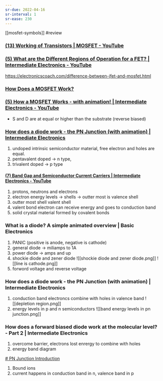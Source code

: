 ```yaml
---
sr-due: 2022-04-16
sr-interval: 1
sr-ease: 230
---
```


[[mosfet-symbols]] #review 

### [(13) Working of Transistors | MOSFET - YouTube](https://www.youtube.com/watch?v=stM8dgcY1CA)

### [(5) What are the Different Regions of Operation for a FET? | Intermediate Electronics - YouTube](https://www.youtube.com/watch?v=o3M2sOCGCKs&list=PLfYdTiQCV_p7sDswtLZKK43BWOd2mTmHC&index=17)


https://electronicscoach.com/difference-between-jfet-and-mosfet.html

### [How Does a MOSFET Work?](https://www.youtube.com/watch?v=rkbjHNEKcRw)


### [(5) How a MOSFET Works - with animation! | Intermediate Electronics - YouTube](https://www.youtube.com/watch?v=Bfvyj88Hs_o&list=PLfYdTiQCV_p7sDswtLZKK43BWOd2mTmHC&index=15)
* S and D are at equal or higher than the substrate (reverse biased)


### [How does a diode work - the PN Junction (with animation) | Intermediate Electronics](https://www.youtube.com/watch?v=n2S7kN12RDQ&list=PLfYdTiQCV_p7sDswtLZKK43BWOd2mTmHC)
1.  undoped intrinsic semiconductor material, free electron and holes are equal.
2. pentavalent doped -> n type,
3. trivalent doped -> p type

#### [(7) Band Gap and Semiconductor Current Carriers | Intermediate Electronics - YouTube](https://www.youtube.com/watch?v=N8MuD_xu6L4)
1. protons, neutrons and electrons
2. electron energy levels -> shells -> outter most is valence shell
3. outter most shell valent shell
4. valent bond electron can receive energy and goes to conduction band
5. solid crystal material formed by covalent bonds

### What is a diode? A simple animated overview | Basic Electronics
1. PANIC (positive is anode, negative is cathode)
2. general diode -> miliamps to 1A
3. power diode -> amps and up
4. shockie diode and zener diode
![[shockie diode and zener diode.png]]
![[line is cathode.png]]
5. forword voltage and reverse voltage

### How does a diode work - the PN Junction (with animation) | Intermediate Electronics
1. conduction band electroncs combine with holes in valence band
![[depletion region.png]]
2. energy levels in p and n semiconductors
![[band energy levels in pn junction.png]]

### How does a forward biased diode work at the molecular level? - Part 2 | Intermediate Electronics
1. overcome barrier, electrons lost enrergy to combine with holes
2. energy band diagram

[# PN Junction Introduction](https://www.youtube.com/watch?v=BHA4teZmwT0)
1. Bound ions
2. current happens in conduction band in n, valence band in p


